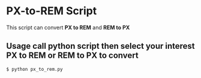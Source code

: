 # PX-to-REM Script

This script can convert **PX to REM** and **REM to PX**

## Usage call python script then select your interest **PX to REM** or **REM to PX** to convert

``` bash
$ python px_to_rem.py
```

